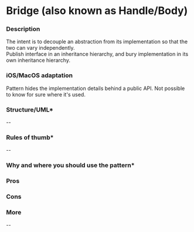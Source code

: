 

# Bridge (also known as Handle/Body)

### Description </br>
The intent is to decouple an abstraction from its implementation so that the two can vary independently.  </br>
Publish interface in an inheritance hierarchy, and bury implementation in its own inheritance hierarchy. </br>

### iOS/MacOS adaptation </br>
Pattern hides the implementation details behind a public API. Not possible to know for sure where it's used. </br>

### Structure/UML*
--

### Rules of thumb*
--

### Why and where you should use the pattern*

### Pros </br>

### Cons </br>


### More
--

